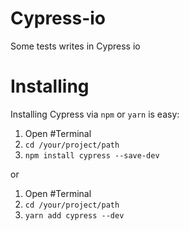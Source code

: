 # Cypress-io
Some tests writes in Cypress io

# Installing
Installing Cypress via `npm` or `yarn` is easy:
1. Open #Terminal
2. `cd /your/project/path`
3. `npm install cypress --save-dev`

or

1. Open #Terminal
2. `cd /your/project/path`
3. `yarn add cypress --dev`
